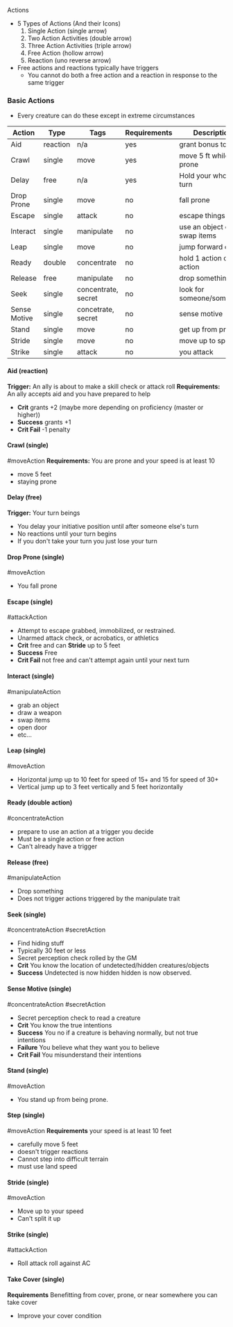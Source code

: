 Actions
- 5 Types of Actions (And their Icons)
	1. Single Action (single arrow)
	2. Two Action Activities (double arrow)
	3. Three Action Activities (triple arrow)
	4. Free Action (hollow arrow)
	5. Reaction (uno reverse arrow)
- Free actions and reactions typically have triggers
	- You cannot do both a free action and a reaction in response to the same trigger
### Basic Actions
- Every creature can do these except in extreme circumstances

| Action       | Type     | Tags                | Requirements | Description                  |
| ------------ | -------- | ------------------- | ------------ | ---------------------------- |
| Aid          | reaction | n/a                 | yes          | grant bonus to ally          |
| Crawl        | single   | move                | yes          | move 5 ft while prone        |
| Delay        | free     | n/a                 | yes          | Hold your whole turn         |
| Drop Prone   | single   | move                | no           | fall prone                   |
| Escape       | single   | attack              | no           | escape things                |
| Interact     | single   | manipulate          | no           | use an object or swap items  |
| Leap         | single   | move                | no           | jump forward or up           |
| Ready        | double   | concentrate         | no           | hold 1 action or free action |
| Release      | free     | manipulate          | no           | drop something               |
| Seek         | single   | concentrate, secret | no           | look for someone/something   |
| Sense Motive | single   | concetrate, secret  | no           | sense motive                 |
| Stand        | single   | move                | no           | get up from prone            |
| Stride       | single   | move                | no           | move up to speed             |
| Strike       | single   | attack              | no           | you attack                   |

#### Aid (reaction)
**Trigger:** An ally is about to make a skill check or attack roll
**Requirements:** An ally accepts aid and you have prepared to help
- **Crit** grants +2 (maybe more depending on proficiency (master or higher))
- **Success** grants +1
- **Crit Fail** -1 penalty
#### Crawl (single)
#moveAction
**Requirements:** You are prone and your speed is at least 10
- move 5 feet
- staying prone
#### Delay (free)
**Trigger:** Your turn beings
- You delay your initiative position until after someone else's turn
- No reactions until your turn begins
- If you don't take your turn you just lose your turn
#### Drop Prone (single)
#moveAction 
- You fall prone
#### Escape (single)
#attackAction
- Attempt to escape grabbed, immobilized, or restrained.
- Unarmed attack check, or acrobatics, or athletics
- **Crit** free and can **Stride** up to 5 feet
- **Success** Free
- **Crit Fail** not free and can't attempt again until your next turn
#### Interact (single)
#manipulateAction
- grab an object
- draw a weapon
- swap items
- open door
- etc...
#### Leap (single)
#moveAction
- Horizontal jump up to 10 feet for speed of 15+ and 15 for speed of 30+
- Vertical jump up to 3 feet vertically and 5 feet horizontally
#### Ready (double action)
#concentrateAction
- prepare to use an action at a trigger you decide
- Must be a single action or free action
- Can't already have a trigger
#### Release (free)
#manipulateAction
- Drop something
- Does not trigger actions triggered by the manipulate trait
#### Seek (single)
#concentrateAction #secretAction
- Find hiding stuff
- Typically 30 feet or less
- Secret perception check rolled by the GM
- **Crit** You know the location of undetected/hidden creatures/objects
- **Success** Undetected is now hidden hidden is now observed. 
#### Sense Motive (single)
#concentrateAction #secretAction 
- Secret perception check to read a creature
- **Crit** You know the true intentions
- **Success** You no if a creature is behaving normally, but not true intentions
- **Failure** You believe what they want you to believe
- **Crit Fail** You misunderstand their intentions
#### Stand (single)
#moveAction 
- You stand up from being prone.
#### Step (single)
#moveAction 
**Requirements** your speed is at least 10 feet
- carefully move 5 feet 
- doesn't trigger reactions
- Cannot step into difficult terrain
- must use land speed
#### Stride (single)
#moveAction 
- Move up to your speed
- Can't split it up
#### Strike (single)
#attackAction 
- Roll attack roll against AC
#### Take Cover (single)
**Requirements** Benefitting from cover, prone, or near somewhere you can take cover
- Improve your cover condition

